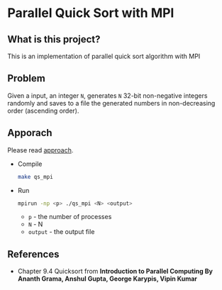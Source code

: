 # Parallel Quick Sort with MPI

## What is this project?
This is an implementation of parallel quick sort algorithm with MPI

## Problem
Given a input, an integer `N`, generates `N` 32-bit non-negative integers randomly and saves to a file the generated numbers in non-decreasing order (ascending order). 

## Apporach
Please read [approach](https://github.com/jxianc/qs-mpi/blob/main/approach.pdf).

- Compile
  ```bash
  make qs_mpi
  ```

- Run 
  ```bash
  mpirun -np <p> ./qs_mpi <N> <output>
  ```
  - `p` - the number of processes
  - `N` - N
  - `output` - the output file

## References
- Chapter 9.4 Quicksort from **Introduction to Parallel Computing By Ananth Grama, Anshul Gupta, George Karypis, Vipin Kumar**
